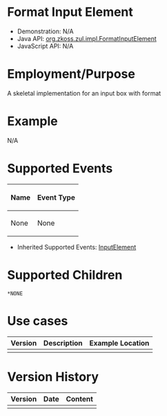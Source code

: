 

# Format Input Element

- Demonstration: N/A
- Java API: [org.zkoss.zul.impl.FormatInputElement](https://www.zkoss.org/javadoc/latest/zk/org/zkoss/zul/impl/FormatInputElement.html)
- JavaScript API: N/A

# Employment/Purpose

A skeletal implementation for an input box with format

# Example

N/A

# Supported Events

<table>
<thead>
<tr class="header">
<th><center>
<p>Name</p>
</center></th>
<th><center>
<p>Event Type</p>
</center></th>
</tr>
</thead>
<tbody>
<tr class="odd">
<td><p>None</p></td>
<td><p>None</p></td>
</tr>
</tbody>
</table>

- Inherited Supported Events: [ InputElement]({{site.baseurl}}/zk_component_ref/base_components/inputelement#Supported_Events)

# Supported Children

`*NONE`

# Use cases

| Version | Description | Example Location |
|---------|-------------|------------------|
|         |             |                  |

# Version History

| Version | Date | Content |
|---------|------|---------|
|         |      |         |


